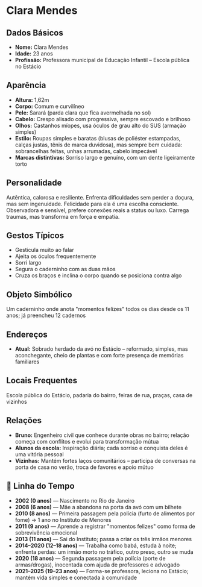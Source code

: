 # Clara Mendes

## Dados Básicos
- **Nome:** Clara Mendes
- **Idade:** 23 anos
- **Profissão:** Professora municipal de Educação Infantil – Escola pública no Estácio

## Aparência
- **Altura:** 1,62m
- **Corpo:** Comum e curvilíneo
- **Pele:** Sarará (parda clara que fica avermelhada no sol)
- **Cabelo:** Crespo alisado com progressiva, sempre escovado e brilhoso
- **Olhos:** Castanhos míopes, usa óculos de grau alto do SUS (armação simples)
- **Estilo:** Roupas simples e baratas (blusas de poliéster estampadas, calças justas, tênis de marca duvidosa), mas sempre bem cuidada: sobrancelhas feitas, unhas arrumadas, cabelo impecável
- **Marcas distintivas:** Sorriso largo e genuíno, com um dente ligeiramente torto

## Personalidade
Autêntica, calorosa e resiliente. Enfrenta dificuldades sem perder a doçura, mas sem ingenuidade. Felicidade para ela é uma escolha consciente. Observadora e sensível, prefere conexões reais a status ou luxo. Carrega traumas, mas transforma em força e empatia.

## Gestos Típicos
- Gesticula muito ao falar
- Ajeita os óculos frequentemente
- Sorri largo
- Segura o caderninho com as duas mãos
- Cruza os braços e inclina o corpo quando se posiciona contra algo

## Objeto Simbólico
Um caderninho onde anota "momentos felizes" todos os dias desde os 11 anos; já preencheu 12 cadernos

## Endereços
- **Atual:** Sobrado herdado da avó no Estácio – reformado, simples, mas aconchegante, cheio de plantas e com forte presença de memórias familiares

## Locais Frequentes
Escola pública do Estácio, padaria do bairro, feiras de rua, praças, casa de vizinhos

## Relações
- **Bruno:** Engenheiro civil que conhece durante obras no bairro; relação começa com conflitos e evolui para transformação mútua
- **Alunos da escola:** Inspiração diária; cada sorriso e conquista deles é uma vitória pessoal
- **Vizinhas:** Mantém fortes laços comunitários – participa de conversas na porta de casa no verão, troca de favores e apoio mútuo

## 📅 Linha do Tempo
- **2002 (0 anos)** — Nascimento no Rio de Janeiro
- **2008 (6 anos)** — Mãe a abandona na porta da avó com um bilhete
- **2010 (8 anos)** — Primeira passagem pela polícia (furto de alimentos por fome) → 1 ano no Instituto de Menores
- **2011 (9 anos)** — Aprende a registrar "momentos felizes" como forma de sobrevivência emocional
- **2013 (11 anos)** — Sai do Instituto; passa a criar os três irmãos menores
- **2014–2020 (12–18 anos)** — Trabalha como babá, estuda à noite; enfrenta perdas: um irmão morto no tráfico, outro preso, outro se muda
- **2020 (18 anos)** — Segunda passagem pela polícia (porte de armas/drogas), inocentada com ajuda de professores e advogado
- **2021–2025 (19–23 anos)** — Forma-se professora, leciona no Estácio; mantém vida simples e conectada à comunidade

